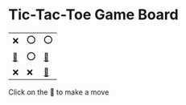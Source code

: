# Tic-Tac-Toe Game Board
|   |   |   |
|---|---|---|
|❌ |⭕ |⭕ |
|[🔎](XOOOOEXXX.md) |⭕ |[🔎](XOOXOOXXE.md) |
|❌ |❌ |[🔎](XOOXOEXXO.md) |

Click on the 🔎 to make a move